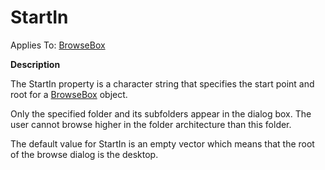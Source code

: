 




<h1 class="heading"><span class="name">StartIn</span></h1>

Applies To: [BrowseBox](./browsebox.md)


**Description**


The StartIn property is a character string that specifies the start point and root for a [BrowseBox](./browsebox.md) object.


Only the specified folder and its subfolders appear in the dialog box. The user cannot browse higher in the folder architecture than this folder.


The default value for StartIn is an empty vector which means that the root of the browse dialog is the desktop.



